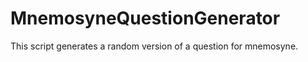 MnemosyneQuestionGenerator
==========================

This script generates a random version of a question for mnemosyne.
